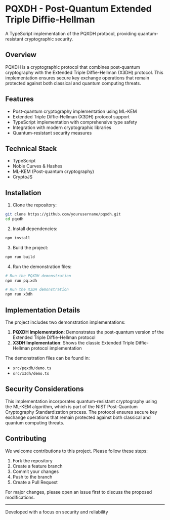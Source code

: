 # PQXDH - Post-Quantum Extended Triple Diffie-Hellman

A TypeScript implementation of the PQXDH protocol, providing quantum-resistant cryptographic security.

## Overview

PQXDH is a cryptographic protocol that combines post-quantum cryptography with the Extended Triple Diffie-Hellman (X3DH) protocol. This implementation ensures secure key exchange operations that remain protected against both classical and quantum computing threats.

## Features

- Post-quantum cryptography implementation using ML-KEM
- Extended Triple Diffie-Hellman (X3DH) protocol support
- TypeScript implementation with comprehensive type safety
- Integration with modern cryptographic libraries
- Quantum-resistant security measures

## Technical Stack

- TypeScript
- Noble Curves & Hashes
- ML-KEM (Post-quantum cryptography)
- CryptoJS

## Installation

1. Clone the repository:

```bash
git clone https://github.com/yourusername/pqxdh.git
cd pqxdh
```

2. Install dependencies:

```bash
npm install
```

3. Build the project:

```bash
npm run build
```

4. Run the demonstration files:

```bash
# Run the PQXDH demonstration
npm run pq:xdh

# Run the X3DH demonstration
npm run x3dh
```

## Implementation Details

The project includes two demonstration implementations:

1. **PQXDH Implementation**: Demonstrates the post-quantum version of the Extended Triple Diffie-Hellman protocol
2. **X3DH Implementation**: Shows the classic Extended Triple Diffie-Hellman protocol implementation

The demonstration files can be found in:

- `src/pqxdh/demo.ts`
- `src/x3dh/demo.ts`

## Security Considerations

This implementation incorporates quantum-resistant cryptography using the ML-KEM algorithm, which is part of the NIST Post-Quantum Cryptography Standardization process. The protocol ensures secure key exchange operations that remain protected against both classical and quantum computing threats.

## Contributing

We welcome contributions to this project. Please follow these steps:

1. Fork the repository
2. Create a feature branch
3. Commit your changes
4. Push to the branch
5. Create a Pull Request

For major changes, please open an issue first to discuss the proposed modifications.

---

Developed with a focus on security and reliability
